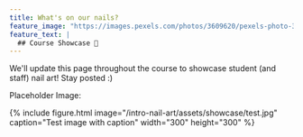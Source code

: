 ```yaml
---
title: What's on our nails?
feature_image: "https://images.pexels.com/photos/3609620/pexels-photo-3609620.jpeg?auto=compress&cs=tinysrgb&dpr=1&w=500"
feature_text: |
  ## Course Showcase 📸
---
```


We'll update this page throughout the course to showcase student (and staff) nail art! Stay posted :)

Placeholder Image:

{% include figure.html image="/intro-nail-art/assets/showcase/test.jpg" caption="Test image with caption" width="300" height="300" %}